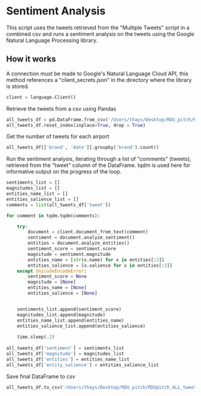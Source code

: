 # Sentiment Analysis

This script uses the tweets retrieved from the "Multiple Tweets" script in a combined csv and runs a sentiment analysis on the tweets using the Google Natural Language Processing library. 


## How it works
A connection must be made to Google's Natural Language Cloud API, this method references a "client_secrets.json" in the directory where the library is stored.
```python
client = language.Client()
```

Retrieve the tweets from a csv using Pandas
```python
all_tweets_df = pd.DataFrame.from_csv('/Users/thays/Desktop/RDU_pitch/RDUpitch_ALL_tweets.csv', encoding='utf-8')
all_tweets_df.reset_index(inplace=True, drop = True)
```

Get the number of tweets for each airport
```python
all_tweets_df[['brand', 'date']].groupby('brand').count()
```

Run the sentiment analysis, iterating through a list of "comments" (tweets), retrieved from the "tweet" column of the DataFrame.  tqdm is used here for informative output on the progress of the loop.
```python
sentiments_list = []
magnitudes_list = []
entities_name_list = []
entities_salience_list = []
comments = list(all_tweets_df['tweet'])

for comment in tqdm.tqdm(comments):

    try:
        document = client.document_from_text(comment)
        sentiment = document.analyze_sentiment()
        entities = document.analyze_entities()
        sentiment_score = sentiment.score
        magnitude = sentiment.magnitude
        entities_name = [str(x.name) for x in entities[:3]]
        entities_salience = [x.salience for x in entities[:3]]
    except UnicodeEncodeError:
        sentiment_score = None
        magnitude = [None]
        entities_name = [None]
        entities_salience = [None]


    sentiments_list.append(sentiment_score)
    magnitudes_list.append(magnitude)
    entities_name_list.append(entities_name)
    entities_salience_list.append(entities_salience)
    
    time.sleep(.2)
        
all_tweets_df['sentiment'] = sentiments_list
all_tweets_df['magnitude'] = magnitudes_list
all_tweets_df['entities'] = entities_name_list
all_tweets_df['entity_salience'] = entities_salience_list
```

Save final DataFrame to csv
```python
all_tweets_df.to_csv('/Users/thays/Desktop/RDU_pitch/RDUpitch_ALL_tweets_sentiment.csv', encoding='utf-8')
```
